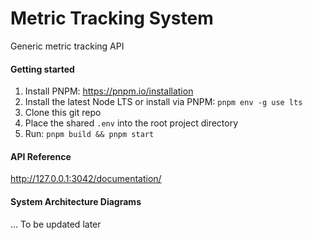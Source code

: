 # Metric Tracking System
Generic metric tracking API

#### Getting started
1. Install PNPM: https://pnpm.io/installation
2. Install the latest Node LTS or install via PNPM: `pnpm env -g use lts`
3. Clone this git repo
4. Place the shared `.env` into the root project directory
5. Run: `pnpm build && pnpm start`

#### API Reference
http://127.0.0.1:3042/documentation/

#### System Architecture Diagrams
... To be updated later
